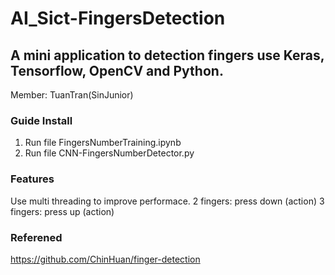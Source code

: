 # AI_Sict-FingersDetection

## A mini application to detection fingers use Keras, Tensorflow, OpenCV and Python.
Member:  TuanTran(SinJunior)

### Guide Install
1. Run file FingersNumberTraining.ipynb
2. Run file CNN-FingersNumberDetector.py

### Features
Use multi threading to improve performace.
2 fingers: press down (action)
3 fingers: press up (action)

### Referened
https://github.com/ChinHuan/finger-detection 
